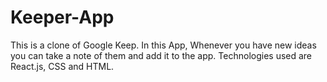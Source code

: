 # Keeper-App
This is a clone of Google Keep.
In this App, Whenever you have new ideas you can take a note of them and add it to the app.
Technologies used are React.js, CSS and HTML.
